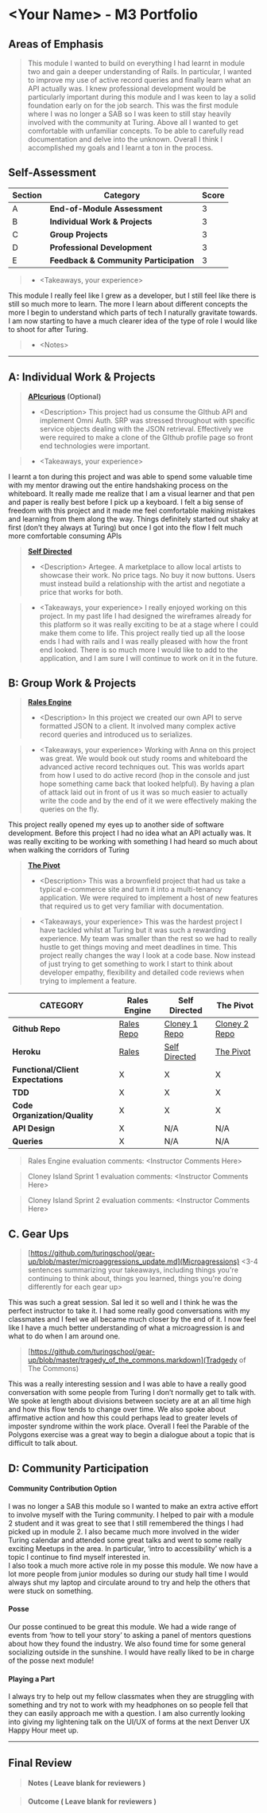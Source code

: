 # \<Your Name> - M3 Portfolio

## Areas of Emphasis

> This module I wanted to build on everything I had learnt in module two and gain a deeper understanding of Rails. In particular, I wanted to improve my use of active record queries and finally learn what an API actually was. I knew professional development would be particularly important during this module and I was keen to lay a solid foundation early on for the job search. This was the first module where I was no longer a SAB so I was keen to still stay heavily involved with the community at Turing. Above all I wanted to get comfortable with unfamiliar concepts. To be able to carefully read documentation and delve into the unknown. Overall I think I accomplished my goals and I learnt a ton in the process. 


## Self-Assessment

| Section | Category | Score |
| --- | ----- | --- |
| A | **End-of-Module Assessment** | 3 |
| B | **Individual Work & Projects** | 3 |
| C | **Group Projects** | 3 |
| D | **Professional Development** | 3 |
| E | **Feedback & Community Participation** | 3 |

>* \<Takeaways, your experience>

This module I really feel like I grew as a developer, but I still feel like there is still so much more to learn. The more I learn about different concepts the more I begin to understand which parts of tech I naturally gravitate towards. I am now starting to have a much clearer idea of the type of role I would like to shoot for after Turing.  

>* \<Notes>

-----------------------

## A: Individual Work & Projects

> **[APIcurious](http://backend.turing.io/module3/projects/apicurious) (Optional)**
>* \<Description>
This project had us consume the GIthub API and implement Omni Auth. SRP was stressed throughout with specific service objects dealing with the JSON retrieval. Effectively we were required to make a clone of the GIthub profile page so front end technologies were important.  

>* \<Takeaways, your experience>

I learnt a ton during this project and was able to spend some valuable time with my mentor drawing out the entire handshaking process on the whiteboard. It really made me realize that I am a visual learner and that pen and paper is really best before I pick up a keyboard. I felt a big sense of freedom with this project and it made me feel comfortable making mistakes and learning from them along the way. Things definitely started out shaky at first (don’t they always at Turing) but once I got into the flow I felt much more comfortable consuming APIs

> **[Self Directed](http://backend.turing.io/module3/projects/self_directed_project)**
>* \<Description>
Artegee. A marketplace to allow local artists to showcase their work. No price tags. No buy it now buttons. Users must instead build a relationship with the artist and negotiate a price that works for both. 

>* \<Takeaways, your experience>
I really enjoyed working on this project. In my past life I had designed the wireframes already for this platform so it was really exciting to be at a stage where I could make them come to life. This project really tied up all the loose ends I had with rails and I was really pleased with how the front end looked. There is so much more I would like to add to the application, and I am sure I will continue to work on it in the future. 


## B: Group Work & Projects

> **[Rales Engine](http://backend.turing.io/module3/projects/rails_engine)**
>* \<Description>
In this project we created our own API to serve formatted JSON to a client. It involved many complex active record queries and introduced us to serializes. 

>* \<Takeaways, your experience>
Working with Anna on this project was great. We would book out study rooms and whiteboard the advanced active record techniques out. This was worlds apart from how I used to do active record (hop in the console and just hope something came back that looked helpful). By having a plan of attack laid out in front of us it was so much easier to actually write the code and by the end of it we were effectively making the queries on the fly. 

This project really opened my eyes up to another side of software development. Before this project I had no idea what an API actually was. It was really exciting to be working with something I had heard so much about when walking the corridors of Turing

> **[The Pivot](http://backend.turing.io/module3/projects/the_pivot)**
>* \<Description>
This was a brownfield project that had us take a typical e-commerce site and turn it into a multi-tenancy application. We were required to implement a host of new features that required us to get very familiar with documentation.

>* \<Takeaways, your experience>
This was the hardest project I have tackled whilst at Turing but it was such a rewarding experience. My team was smaller than the rest so we had to really hustle to get things moving and meet deadlines in time. This project really changes the way I look at a code base. Now instead of just trying to get something to work I start to think about developer empathy, flexibility and detailed code reviews when trying to implement a feature. 


| CATEGORY | Rales Engine | Self Directed | The Pivot |
| --- | --- | --- | --- |
| **Github Repo** | [Rales Repo](https://github.com/nico24687/rales_engine) | [Cloney 1 Repo](https://github.com/nico24687/api-curious) | [Cloney 2 Repo](https://github.com/nico24687/artegee) |
| **Heroku** | [Rales](https://) | [Self Directed](https://nameless-lowlands-77073.herokuapp.com/) | [The Pivot](https://vast-dawn-23202.herokuapp.com/) |
| **Functional/Client Expectations** | X | X | X |
| **TDD** | X | X | X |
| **Code Organization/Quality** | X | X | X |
| **API Design** | X | N/A | N/A |
| **Queries** | X | N/A | N/A |

> Rales Engine evaluation comments:
\<Instructor Comments Here>

> Cloney Island Sprint 1 evaluation comments:
\<Instructor Comments Here>

> Cloney Island Sprint 2 evaluation comments:
\<Instructor Comments Here>

## C. **Gear Ups**

> [https://github.com/turingschool/gear-up/blob/master/microaggressions_update.md](Microagressions)
\<3-4 sentences summarizing your takeaways, including things you're continuing to think about, things you learned, things you're doing differently for each gear up>

This was such a great session. Sal led it so well and I think he was the perfect instructor to take it. I had some really good conversations with my classmates and I feel we all became much closer by the end of it. I now feel like I have a much better understanding of what a microagression is and what to do when I am around one. 

> [https://github.com/turingschool/gear-up/blob/master/tragedy_of_the_commons.markdown](Tradgedy of The Commons)

This was a really interesting session and I was able to have a really good conversation with some people from Turing I don’t normally get to talk with. We spoke at length about divisions between society are at an all time high and how this flow tends to change over time. We also spoke about affirmative action and how this could perhaps lead to greater levels of imposter syndrome within the work place. Overall I feel the Parable of the Polygons exercise was a great way to begin a dialogue about a topic that is difficult to talk about. 



## D: Community Participation

#### **Community Contribution Option**

I was no longer a SAB this module so I wanted to make an extra active effort to involve myself with the Turing community. I helped to pair with a module 2 student and it was great to see that I still remembered the things I had picked up in module 2. I also became much more involved in the wider Turing calendar and attended some great talks and went to some really exciting Meetups in the area. In particular, ‘intro to accessibility’ which is a topic I continue to find myself interested in.  
I also took a much more active role in my posse this module. We now have a lot more people from junior modules so during our study hall time I would always shut my laptop and circulate around to try and help the others that were stuck on something. 


#### **Posse**

Our posse continued to be great this module. We had a wide range of events from ‘how to tell your story’ to asking a panel of mentors questions about how they found the industry. We also found time for some general socializing outside in the sunshine. I would have really liked to be in charge of the posse next module!


#### **Playing a Part**

I always try to help out my fellow classmates when they are struggling with something and try not to work with my headphones on so people fell that they can easily approach me with a question. I am also currently looking into giving my lightening talk on the UI/UX of forms at the next Denver UX Happy Hour meet up. 


------------------

## Final Review

> #### Notes ( Leave blank for reviewers )

> #### Outcome ( Leave blank for reviewers )